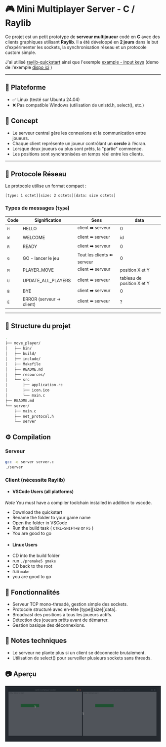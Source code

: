 # 🎮 Mini Multiplayer Server - C / Raylib

Ce projet est un petit prototype de **serveur multijoueur** codé en **C** avec des clients graphiques utilisant **Raylib**. Il a été développé en **2 jours** dans le but d’expérimenter les sockets, la synchronisation réseau et un protocole custom simple.

J'ai utilisé [raylib-quickstart](https://github.com/raylib-extras/raylib-quickstart) ainsi que l'exemple [example - input keys](https://github.com/raysan5/raylib/blob/master/examples/core/core_input_keys.c) (demo de l'exemple [dispo ici](https://www.raylib.com/examples.html) )

---

## 🐧 Plateforme

* ✅ Linux (testé sur Ubuntu 24.04)
* ❌ Pas compatible Windows (utilisation de unistd.h, select(), etc.)

## 🧠 Concept

- Le serveur central gère les connexions et la communication entre joueurs.
- Chaque client représente un joueur contrôlant un **cercle** à l’écran.
- Lorsque deux joueurs ou plus sont prêts, la "partie" commence.
- Les positions sont synchronisées en temps réel entre les clients.

---

## 🔌 Protocole Réseau

Le protocole utilise un format compact :

```
[type: 1 octet][size: 2 octets][data: size octets]
```

### Types de messages (`type`)

| Code | Signification            | Sens                       | data                       |
| ---- | ------------------------ | -------------------------- | -------------------------- |
| `H`  | HELLO                    | client ➡️ serveur           | 0                          |
| `W`  | WELCOME                  | client ⬅️ serveur           | id                         |
| `R`  | READY                    | client ➡️ serveur           | 0                          |
| `G`  | GO - lancer le jeu       | Tout les clients ⬅️ serveur | 0                          |
| `M`  | PLAYER_MOVE              | client ➡️ serveur           | position X et Y            |
| `U`  | UPDATE_ALL_PLAYERS       | client ⬅️ serveur           | tableau de position X et Y |
| `B`  | BYE                      | client ➡️ serveur           | 0                          |
| `E`  | ERROR (serveur → client) | client ⬅️ serveur           | ?                          |

---

## 📁 Structure du projet

```bash
.
├── move_player/
│   ├── bin/
│   ├── build/
│   ├── include/
│   ├── Makefile
│   ├── README.md
│   ├── resources/
│   └── src
│       ├── application.rc
│       ├── icon.ico
│       └── main.c
├── README.md
└── server/
    ├── main.c
    ├── net_protocol.h
    └── server

```

## ⚙️ Compilation

### Serveur
```bash
gcc -o server server.c
./server
```
### Client (nécessite Raylib)

- #### VSCode Users (all platforms)
*Note* You must have a compiler toolchain installed in addition to vscode.

* Download the quickstart
* Rename the folder to your game name
* Open the folder in VSCode
* Run the build task ( `CTRL+SHIFT+B` or `F5` )
* You are good to go

- #### Linux Users
* CD into the build folder
* run `./premake5 gmake`
* CD back to the root
* run `make`
* you are good to go


## 🎯 Fonctionnalités

* Serveur TCP mono-threadé, gestion simple des sockets.
* Protocole structuré avec en-tête [type][size][data].
* Broadcast des positions à tous les joueurs actifs.
* Détection des joueurs prêts avant de démarrer.
* Gestion basique des déconnexions.

## 📌 Notes techniques

* Le serveur ne plante plus si un client se déconnecte brutalement.
* Utilisation de select() pour surveiller plusieurs sockets sans threads.

## 📷 Aperçu


![Demo du jeu](demo.gif)
